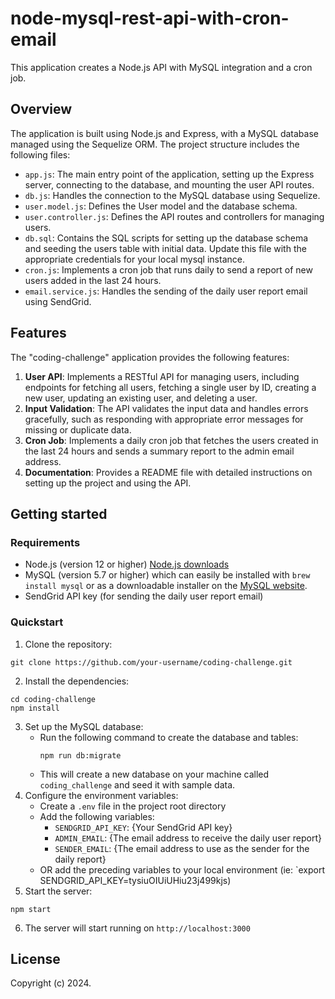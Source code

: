 # node-mysql-rest-api-with-cron-email
This application creates a Node.js API with MySQL integration and a cron job.
## Overview
The application is built using Node.js and Express, with a MySQL database managed using the Sequelize ORM. The project structure includes the following files:
- `app.js`: The main entry point of the application, setting up the Express server, connecting to the database, and mounting the user API routes.
- `db.js`: Handles the connection to the MySQL database using Sequelize.
- `user.model.js`: Defines the User model and the database schema.
- `user.controller.js`: Defines the API routes and controllers for managing users.
- `db.sql`: Contains the SQL scripts for setting up the database schema and seeding the users table with initial data. Update this file with the appropriate credentials for your local mysql instance.
- `cron.js`: Implements a cron job that runs daily to send a report of new users added in the last 24 hours.
- `email.service.js`: Handles the sending of the daily user report email using SendGrid.
## Features
The "coding-challenge" application provides the following features:
1. **User API**: Implements a RESTful API for managing users, including endpoints for fetching all users, fetching a single user by ID, creating a new user, updating an existing user, and deleting a user.
2. **Input Validation**: The API validates the input data and handles errors gracefully, such as responding with appropriate error messages for missing or duplicate data.
3. **Cron Job**: Implements a daily cron job that fetches the users created in the last 24 hours and sends a summary report to the admin email address.
4. **Documentation**: Provides a README file with detailed instructions on setting up the project and using the API.
## Getting started
### Requirements
- Node.js (version 12 or higher) [Node.js downloads](https://nodejs.org/en/download)
- MySQL (version 5.7 or higher) which can easily be installed with `brew install mysql` or as a downloadable installer on the [MySQL website](https://www.mysql.com/downloads/).
- SendGrid API key (for sending the daily user report email)
### Quickstart
1. Clone the repository:
```
git clone https://github.com/your-username/coding-challenge.git
```
2. Install the dependencies:
```
cd coding-challenge
npm install
```
3. Set up the MySQL database:
   - Run the following command to create the database and tables:
      ```
      npm run db:migrate
      ```
   - This will create a new database on your machine called `coding_challenge` and seed it with sample data.
4. Configure the environment variables:
   - Create a `.env` file in the project root directory
   - Add the following variables:
      - `SENDGRID_API_KEY`: {Your SendGrid API key}
      - `ADMIN_EMAIL`: {The email address to receive the daily user report}
      - `SENDER_EMAIL`: {The email address to use as the sender for the daily report}
   - OR add the preceding variables to your local environment (ie: `export SENDGRID_API_KEY=tysiuOIUiUHiu23j499kjs)
5. Start the server:
```
npm start
```
6. The server will start running on `http://localhost:3000`

## License
Copyright (c) 2024.
